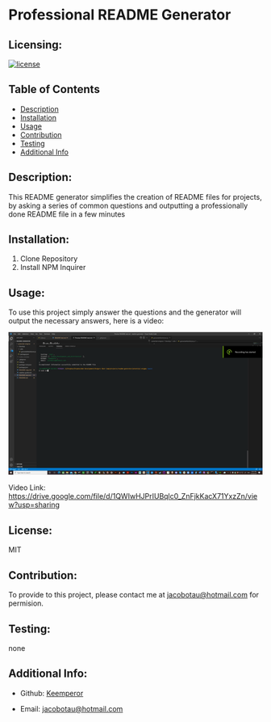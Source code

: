 # Professional README Generator

  ## Licensing:
  [![license](https://img.shields.io/badge/license-MIT-blue)](https://shields.io)

  ## Table of Contents 
  - [Description](#description)
  - [Installation](#installation)
  - [Usage](#guidelines)
  - [Contribution](#contribution)
  - [Testing](#testing)
  - [Additional Info](#additional-info)

  ## Description:
  This README generator simplifies the creation of README files for projects,  by asking a series of common questions and outputting a professionally done README file in a  few minutes

  ## Installation:
  1) Clone Repository
  2) Install NPM Inquirer

  ## Usage:
  To use this project simply answer the questions and the generator will output  the necessary answers, here is a video:

  ![Video Gif Preview](https://github.com/Keemperor/JY-Readme-Generator/blob/main/Develop/Hnet-image.gif)

  Video Link:
  https://drive.google.com/file/d/1QWIwHJPrIUBqlc0_ZnFjkKacX71YxzZn/view?usp=sharing

  ## License:
  MIT

  ## Contribution:
  To provide to this project, please contact me at jacobotau@hotmail.com for  permision.

  ## Testing:
  none

  ## Additional Info:
  - Github: [Keemperor](https://github.com/Keemperor)

  - Email: jacobotau@hotmail.com 